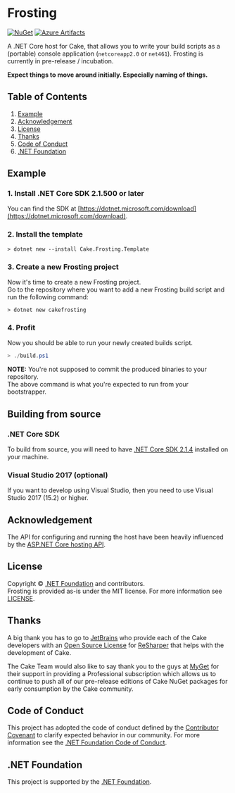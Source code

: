 # Frosting

[![NuGet](https://img.shields.io/nuget/v/Cake.Frosting.svg)](https://www.nuget.org/packages/Cake.Frosting) [![Azure Artifacts](https://azpkgsshield.azurevoodoo.net/cake-build/Cake/cake/cake.frosting)](https://dev.azure.com/cake-build/Cake/_packaging?_a=package&feed=cake&package=Cake.Frosting&protocolType=NuGet)

A .NET Core host for Cake, that allows you to write your build scripts as a 
(portable) console application (`netcoreapp2.0` or `net461`). Frosting is currently 
in pre-release / incubation.

**Expect things to move around initially. Especially naming of things.**

## Table of Contents

1. [Example](https://github.com/cake-build/frosting#example)
2. [Acknowledgement](https://github.com/cake-build/frosting#acknowledgement)
3. [License](https://github.com/cake-build/frosting#license)
4. [Thanks](https://github.com/cake-build/frosting#thanks)
5. [Code of Conduct](https://github.com/cake-build/frosting#code-of-conduct)
6. [.NET Foundation](https://github.com/cake-build/frosting#net-foundation)

## Example

### 1. Install .NET Core SDK 2.1.500 or later

You can find the SDK at [https://dotnet.microsoft.com/download](https://dotnet.microsoft.com/download).

### 2. Install the template

```
> dotnet new --install Cake.Frosting.Template
```

### 3. Create a new Frosting project

Now it's time to create a new Frosting project.  
Go to the repository where you want to add a new Frosting build script and run the following command:

```
> dotnet new cakefrosting
```

### 4. Profit

Now you should be able to run your newly created builds script.  

```powershell
> ./build.ps1
```

**NOTE:** You're not supposed to commit the produced binaries to your repository.  
The above command is what you're expected to run from your bootstrapper.

## Building from source

### .NET Core SDK

To build from source, you will need to have 
[.NET Core SDK 2.1.4](https://dotnet.microsoft.com/download)
installed on your machine.

### Visual Studio 2017 (optional)

If you want to develop using Visual Studio, then you need to use Visual Studio 2017 (15.2) or higher.

## Acknowledgement

The API for configuring and running the host have been heavily influenced by 
the [ASP.NET Core hosting API](https://github.com/aspnet/Hosting).

## License

Copyright © [.NET Foundation](http://dotnetfoundation.org/) and contributors.  
Frosting is provided as-is under the MIT license. For more information see 
[LICENSE](https://github.com/cake-build/frosting/blob/develop/LICENSE).

## Thanks

A big thank you has to go to [JetBrains](https://www.jetbrains.com) who provide 
each of the Cake developers with an 
[Open Source License](https://www.jetbrains.com/support/community/#section=open-source) 
for [ReSharper](https://www.jetbrains.com/resharper/) that helps with the development of Cake.

The Cake Team would also like to say thank you to the guys at
[MyGet](https://www.myget.org/) for their support in providing a Professional 
subscription which allows us to continue to push all of our pre-release 
editions of Cake NuGet packages for early consumption by the Cake community.

## Code of Conduct

This project has adopted the code of conduct defined by the 
[Contributor Covenant](http://contributor-covenant.org/) to clarify expected behavior 
in our community. For more information see the [.NET Foundation Code of Conduct](http://www.dotnetfoundation.org/code-of-conduct).

## .NET Foundation

This project is supported by the [.NET Foundation](http://www.dotnetfoundation.org).
